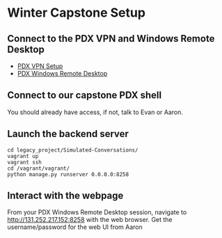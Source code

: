 # Winter Capstone Setup

## Connect to the PDX VPN and Windows Remote Desktop
- [PDX VPN Setup](https://cat.pdx.edu/linux/connecting-to-the-cecs-pptp-vpn.html)
- [PDX Windows Remote Desktop](https://cat.pdx.edu/windows/remote-desktop-access.html)

## Connect to our capstone PDX shell
You should already have access, if not, talk to Evan or Aaron.

## Launch the backend server
```
cd legacy_project/Simulated-Conversations/
vagrant up
vagrant ssh
cd /vagrant/vagrant/
python manage.py runserver 0.0.0.0:8258
```

## Interact with the webpage
From your PDX Windows Remote Desktop session, navigate to http://131.252.217.152:8258 with the web browser.
Get the username/password for the web UI from Aaron
